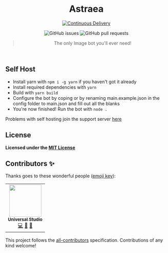<div align="center">

# Astraea

[![Continuous Delivery](https://github.com/AstraeaStudios/Astraea/actions/workflows/okteto-push.yml/badge.svg)](https://github.com/AstraeaStudios/Astraea/actions/workflows/okteto-push.yml)

![GitHub issues](https://img.shields.io/github/issues-raw/AstraeaStudios/Astraea)
![GitHub pull requests](https://img.shields.io/github/issues-pr/AstraeaStudios/Astraea)

> The only Image bot you'll ever need!

</div>
<br>

## Self Host

- Install yarn with `npm i -g yarn` if you haven't got it already
- Install required dependencies with `yarn`
- Build with `yarn build`
- Configure the bot by coping or by renaming main.example.json in the config folder to main.json and fill out all the blanks
- You're now finished! Run the bot with `node .`

Problems with self hosting join the support server [here](https://discord.gg/sb9sF2kFg8)

## License

**Licensed under the [MIT License](https://github.com/AstraeaStudios/Astraea/blob/main/LICENSE)**

## Contributors ✨

Thanks goes to these wonderful people ([emoji key](https://allcontributors.org/docs/en/emoji-key)):

<!-- ALL-CONTRIBUTORS-LIST:START - Do not remove or modify this section -->
<!-- prettier-ignore-start -->
<!-- markdownlint-disable -->
<table>
  <tr>
    <td align="center"><a href="https://tmuniversal.eu/"><img src="https://avatars.githubusercontent.com/u/10200399?v=4?s=100" width="100px;" alt=""/><br /><sub><b>Universal Studio</b></sub></a><br /><a href="https://github.com/AstraeaStudios/Astraea/commits?author=TMUniversal" title="Code">💻</a> <a href="https://github.com/AstraeaStudios/Astraea/pulls?q=is%3Apr+reviewed-by%3ATMUniversal" title="Reviewed Pull Requests">👀</a> <a href="#maintenance-TMUniversal" title="Maintenance">🚧</a></td>
  </tr>
</table>

<!-- markdownlint-restore -->
<!-- prettier-ignore-end -->

<!-- ALL-CONTRIBUTORS-LIST:END -->

This project follows the [all-contributors](https://github.com/all-contributors/all-contributors) specification. Contributions of any kind welcome!
